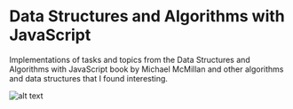 # Data Structures and Algorithms with JavaScript
Implementations of tasks and topics from the Data Structures and Algorithms with JavaScript book by Michael McMillan and other algorithms and data structures that I found interesting.

![alt text](http://t2.gstatic.com/images?q=tbn:ANd9GcS4mMQJbWnEuE7od2U2LszoWdjOtFYxE3k-kNECG8WpGFXl5l0U)

